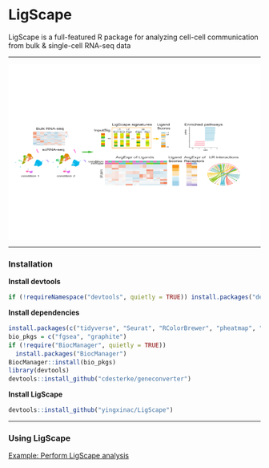 
# LigScape

<!-- badges: start -->
<!-- badges: end -->

LigScape is a full-featured R package for analyzing cell-cell communication from bulk & single-cell RNA-seq data

<hr>

<div  align="center">
<img src="Figures/Fig1b.pdf" width = "850" height = "350" alt="LigScape" align=center />
</div>

<hr>

### Installation

**Install devtools**
``` r
if (!requireNamespace("devtools", quietly = TRUE)) install.packages("devtools")
```

**Install dependencies**
``` r
install.packages(c("tidyverse", "Seurat", "RColorBrewer", "pheatmap", "lsa", "data.table", "circlize"))
bio_pkgs = c("fgsea", "graphite")
if (!require("BiocManager", quietly = TRUE))
  install.packages("BiocManager")
BiocManager::install(bio_pkgs)
library(devtools)
devtools::install_github("cdesterke/geneconverter")
```

**Install LigScape**
``` r
devtools::install_github("yingxinac/LigScape")
```

<hr>

### Using LigScape
[Example: Perform LigScape analysis](vignettes/LigScape.Rmd)


